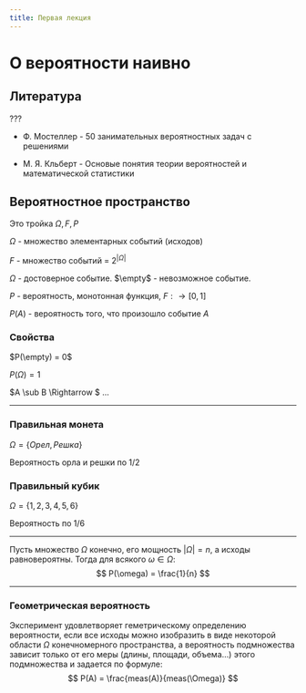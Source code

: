 ```yaml
---
title: Первая лекция
---
```


# О вероятности наивно

## Литература

???

* Ф. Мостеллер - 50 занимательных вероятностных задач с решениями

* М. Я. Кльберт - Основые понятия теории вероятностей и математической статистики

## Вероятностное пространство

Это тройка $\Omega, F, P$

$\Omega$ - множество элементарных событий (исходов)

$F$ - множество событий = $2^{|\Omega|}$ 

$\Omega$ - достоверное событие. $\empty$ - невозможное событие.

$P$ - вероятность, монотонная функция, $F: \rightarrow [0,1]$

$P(A)$ - вероятность того, что произошло событие $A$

### Свойства

$P(\empty) = 0$

$P(\Omega) = 1$

$A \sub B \Rightarrow $ ...

---

### Правильная монета

$\Omega = \{Орел, Решка\}$

Вероятность орла и решки по 1/2

### Правильный кубик

$\Omega = \{1, 2, 3, 4, 5, 6\}$

Вероятность по 1/6

---

Пусть множество $\Omega$ конечно, его мощность $|\Omega| = n$, а исходы равновероятны. Тогда для всякого $\omega \in \Omega$:
$$
P(\omega) = \frac{1}{n}
$$

---

### Геометрическая вероятность

Эксперимент удовлетворяет геметрическому определению вероятности, если все исходы можно изобразить в виде некоторой области $\Omega$ конечномерного пространства, а вероятность подмножества зависит только от его меры (длины, площади, объема...) этого подмножества и задается по формуле:
$$
P(A) = \frac{meas(A)}{meas(\Omega)}
$$
